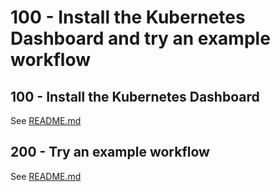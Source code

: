 # 100 - Install the Kubernetes Dashboard and try an example workflow

## 100 - Install the Kubernetes Dashboard

See [README.md](./100/README.md)

## 200 - Try an example workflow

See [README.md](./200/README.md)
